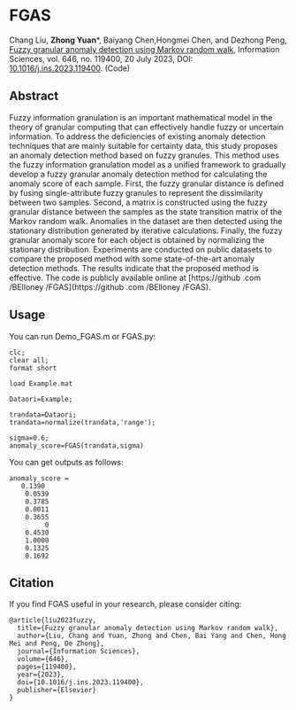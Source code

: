 # FGAS
Chang Liu, **Zhong Yuan***, Baiyang Chen,Hongmei Chen, and Dezhong Peng, [Fuzzy granular anomaly detection using Markov random walk](MFGAD_code/2023-FGAS.pdf), Information Sciences, vol. 646, no. 119400, 20 July 2023, DOI: [10.1016/j.ins.2023.119400](https://doi.org/10.1016/j.ins.2023.119400). (Code)

## Abstract
Fuzzy information granulation is an important mathematical model in the theory of granular computing that can effectively handle fuzzy or uncertain information. To address the deficiencies of existing anomaly detection techniques that are mainly suitable for certainty data, this study proposes an anomaly detection method based on fuzzy granules. This method uses the fuzzy information granulation model as a unified framework to gradually develop a fuzzy granular anomaly detection method for calculating the anomaly score of each sample. First, the fuzzy granular distance is defined by fusing single-attribute fuzzy granules to represent the dissimilarity between two samples. Second, a matrix is constructed using the fuzzy granular distance between the samples as the state transition matrix of the Markov random walk. Anomalies in the dataset are then detected using the stationary distribution generated by iterative calculations. Finally, the fuzzy granular anomaly score for each object is obtained by normalizing the stationary
distribution. Experiments are conducted on public datasets to compare the proposed method with some state-of-the-art anomaly detection methods. The results indicate that the proposed method is effective. The code is publicly available online at [https://github .com /BElloney /FGAS](https://github .com /BElloney /FGAS).

## Usage
You can run Demo_FGAS.m or FGAS.py:
```
clc;
clear all;
format short

load Example.mat

Dataori=Example;

trandata=Dataori;
trandata=normalize(trandata,'range');

sigma=0.6;
anomaly_score=FGAS(trandata,sigma)

```
You can get outputs as follows:
```
anomaly_score =
   0.1390
    0.0539
    0.3785
    0.0011
    0.3655
         0
    0.4530
    1.0000
    0.1325
    0.1692
```

## Citation
If you find FGAS useful in your research, please consider citing:
```
@article{liu2023fuzzy,
  title={Fuzzy granular anomaly detection using Markov random walk},
  author={Liu, Chang and Yuan, Zhong and Chen, Bai Yang and Chen, Hong Mei and Peng, De Zhong},
  journal={Information Sciences},
  volume={646},
  pages={119400},
  year={2023},
  doi={10.1016/j.ins.2023.119400},
  publisher={Elsevier}
}
```
